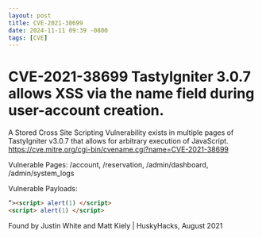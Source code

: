 ```yaml
---
layout: post
title: CVE-2021-38699
date: 2024-11-11 09:39 -0800
tags: [CVE]
---
```




# CVE-2021-38699 TastyIgniter 3.0.7 allows XSS via the name field during user-account creation.

A Stored Cross Site Scripting Vulnerability exists in multiple pages of TastyIgniter v3.0.7 that allows for arbitrary execution of JavaScript. https://cve.mitre.org/cgi-bin/cvename.cgi?name=CVE-2021-38699

Vulnerable Pages: /account, /reservation, /admin/dashboard, /admin/system_logs

Vulnerable Payloads: 
```html
“><script> alert(1) </script> 
<script> alert(1) </script>
```
Found by Justin White and Matt Kiely | HuskyHacks, August 2021